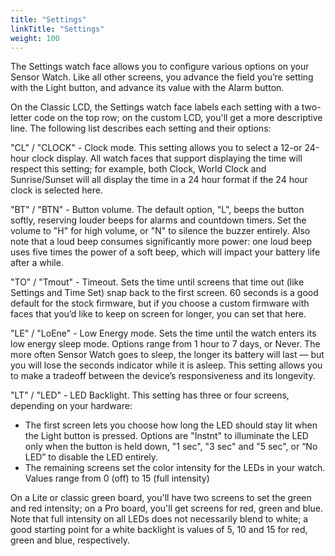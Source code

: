 ```yaml
---
title: "Settings"
linkTitle: "Settings"
weight: 100
---
```

The Settings watch face allows you to configure various options on your Sensor Watch. Like all other screens, you advance the field you’re setting with the Light button, and advance its value with the Alarm button. 

On the Classic LCD, the Settings watch face labels each setting with a two-letter code on the top row; on the custom LCD, you'll get a more descriptive line. The following list describes each setting and their options:

"CL" / "CLOCK" - Clock mode. This setting allows you to select a 12-or 24-hour clock display. All watch faces that support displaying the time will respect this setting; for example, both Clock, World Clock and Sunrise/Sunset will all display the time in a 24 hour format if the 24 hour clock is selected here.

"BT" / "BTN" - Button volume. The default option, "L", beeps the button softly, reserving louder beeps for alarms and countdown timers. Set the volume to "H" for high volume, or "N" to silence the buzzer entirely. Also note that a loud beep consumes significantly more power: one loud beep uses five times the power of a soft beep, which will impact your battery life after a while.

"TO" / "Tmout" - Timeout. Sets the time until screens that time out (like Settings and Time Set) snap back to the first screen. 60 seconds is a good default for the stock firmware, but if you choose a custom firmware with faces that you’d like to keep on screen for longer, you can set that here.

"LE" / "LoEne" - Low Energy mode. Sets the time until the watch enters its low energy sleep mode. Options range from 1 hour to 7 days, or Never. The more often Sensor Watch goes to sleep, the longer its battery will last — but you will lose the seconds indicator while it is asleep. This setting allows you to make a tradeoff between the device’s responsiveness and its longevity.

"LT" / "LED" - LED Backlight. This setting has three or four screens, depending on your hardware:

* The first screen lets you choose how long the LED should stay lit when the Light button is pressed. Options are "Instnt" to illuminate the LED only when the button is held down, "1 sec", "3 sec" and "5 sec", or “No LED” to disable the LED entirely.
* The remaining screens set the color intensity for the LEDs in your watch. Values range from 0 (off) to 15 (full intensity)

On a Lite or classic green board, you'll have two screens to set the green and red intensity; on a Pro board, you'll get screens for red, green and blue. Note that full intensity on all LEDs does not necessarily blend to white; a good starting point for a white backlight is values of 5, 10 and 15 for red, green and blue, respectively.
